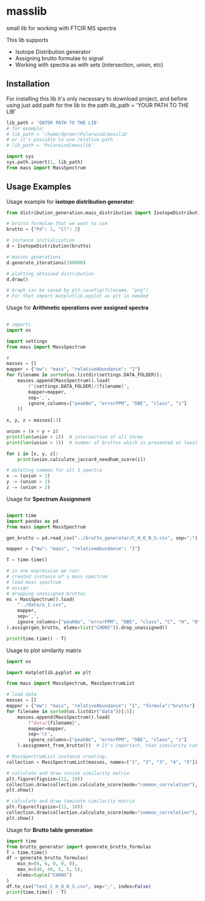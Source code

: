 # masslib

small lib for working with FTCIR MS spectra

This lib supports
<ul>
    <li> Isotope Distribution generator </li>
    <li> Assigning brutto formulae to signal </li>
    <li> Working with spectra as with sets (intersection, union, etc) </li>
</ul>

<h2>Installation</h2>

For installing this lib it's only necessary to download project, and before using just add path for the lib to the path
lib_path = 'YOUR PATH TO THE LIB'

```python
lib_path = 'ENTER PATH TO THE LIB'
# for example:
# lib_path = '/home/dpreer/Polarwind/masslib'
# or it's possible to use relative path
# lib_path = 'Polarwind/masslib'

import sys
sys.path.insert(1, lib_path)
from mass import MassSpectrum
```

<h2>Usage Examples</h2>

Usage example for <b>isotope distribution generator</b>:
```python
from distribution_generation.mass_distribution import IsotopeDistribution

# brutto formulae that we want to use
brutto = {"Pd": 1, "Cl": 2}

# instance initialization
d = IsotopeDistribution(brutto)

# masses generations
d.generate_iterations(100000)

# plotting obtained distribution
d.draw()

# Graph can be saved by plt.savefig(filename, "png")
# For that import matplotlib.pyplot as plt is needed
```

Usage for <b>Arithmetic operations over assigned spectra</b>
```python
    
# imports
import os

import settings
from mass import MassSpectrum

#
masses = []
mapper = {"mw": "mass", "relativeAbundance": "I"}
for filename in sorted(os.listdir(settings.DATA_FOLDER)):
    masses.append(MassSpectrum().load(
        f"{settings.DATA_FOLDER}/{filename}",
        mapper=mapper,
        sep=',',
        ignore_columns=["peakNo", "errorPPM", "DBE", "class", "z"]
    ))
    
x, y, z = masses[:3]

union = (x + y + z)
print(len(union > 2))  # intersection of all three
print(len(union > 1))  # number of bruttos which is presented at least 2 out of 3 spectra

for i in [x, y, z]:
    print(union.calculate_jaccard_needham_score(i))

# deleting common for all 3 spectra
x -= (union > 2)
y -= (union > 2)
z -= (union > 2)
```

Usage for <b>Spectrum Assignment</b>
```python

import time
import pandas as pd
from mass import MassSpectrum

gen_brutto = pd.read_csv("../brutto_generator/C_H_O_N_S.csv", sep=";")

mapper = {"mw": "mass", "relativeAbundance": "I"}

T = time.time()

# in one expression we run:
# created instance of a mass spectrum
# load mass spectrum
# assign
# dropping unassigned bruttos
ms = MassSpectrum().load(
    "../data/a_1.csv",
    mapper,
    sep=',',
    ignore_columns=["peakNo", "errorPPM", "DBE", "class", "C", "H", "O", "N", "S", "z"]
).assign(gen_brutto, elems=list("CHONS")).drop_unassigned()

print(time.time() - T)
```

Usage to plot similarity matrix

```python
import os

import matplotlib.pyplot as plt

from mass import MassSpectrum, MassSpectrumList

# load data
masses = []
mapper = {"mw": "mass", "relativeAbundance": "I", "formula":"brutto"}
for filename in sorted(os.listdir("data"))[:5]:
    masses.append(MassSpectrum().load(
        f"data/{filename}",
        mapper=mapper,
        sep='\t',
        ignore_columns=["peakNo", "errorPPM", "DBE", "class", "z"]
    ).assignment_from_brutto())  # It's important, that similarity can be calculated only by formulae

# MassSpectrumList instance creating, 
collection = MassSpectrumList(masses, names=["1", "2", "3", "4", "5"])

# calculate and draw cosine similarity matrix
plt.figure(figsize=(12, 10))
collection.draw(collection.calculate_score(mode="common_correlation"), title="cosine")
plt.show()

# calculate and draw taminoto similarity matrix
plt.figure(figsize=(12, 10))
collection.draw(collection.calculate_score(mode="common_correlation"), title="tanimoto")
plt.show()

```

Usage for <b>Brutto table generation</b>


```python
import time
from brutto_generator import generate_brutto_formulas
T = time.time()
df = generate_brutto_formulas(
    min_n=(6, 6, 0, 0, 0),
    max_n=(40, 40, 5, 5, 5),
    elems=tuple("CHONS")
)
df.to_csv("test_C_H_O_N_S.csv", sep=";", index=False)
print(time.time() - T)

```